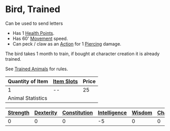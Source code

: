 ---
---

# Bird, Trained

Can be used to send letters

* Has 1 [Health Points](../../../../../Player%20Characters/Derived%20Statistics/Health%20Points.md). 
* Has 60' [Movement](../../../../../Game%20Procedures/Movement.md) speed.
* Can peck / claw as an [Action](../../../../../Game%20Procedures/Action.md) for 1 [Piercing](../../../../../Damage%20Types/Piercing.md) damage.

The bird takes 1 month to train, if bought at character creation it is already trained.

See [Trained Animals](../../../Trained%20Animals.md) for rules.

|Quantity of Item|[Item Slots](../../../../../Player%20Characters/Derived%20Statistics/Item%20Slots.md)|Price|
|----------------|----------|-----|
|1|--|25|
|Animal Statistics|||

|[Strength](../../../../../Player%20Characters/Chosen%20Statistics/Strength.md)|[Dexterity](../../../../../Player%20Characters/Chosen%20Statistics/Dexterity.md)|[Constitution](../../../../../Player%20Characters/Chosen%20Statistics/Constitution.md)|[Intelligence](../../../../../Player%20Characters/Chosen%20Statistics/Intelligence.md)|[Wisdom](../../../../../Player%20Characters/Chosen%20Statistics/Wisdom.md)<br>|[Charisma](../../../../../Player%20Characters/Chosen%20Statistics/Charisma.md)<br>|
|--------|---------|------------|------------|------|--------|
|0|0|0|-5|0|0|
